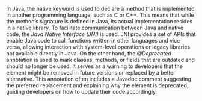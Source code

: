 In Java, the native keyword is used to declare a method that is implemented in another programming language, such as C or C++. This means that while the method’s signature is defined in Java, its actual implementation resides in a native library. To facilitate communication between Java and native code, the *Java Native Interface (JNI)* is used. JNI provides a set of APIs that enable Java code to call functions written in other languages and vice versa, allowing interaction with system-level operations or legacy libraries not available directly in Java. On the other hand, the *@Deprecated* annotation is used to mark classes, methods, or fields that are outdated and should no longer be used. It serves as a warning to developers that the element might be removed in future versions or replaced by a better alternative. This annotation often includes a Javadoc comment suggesting the preferred replacement and explaining why the element is deprecated, guiding developers on how to update their code accordingly.